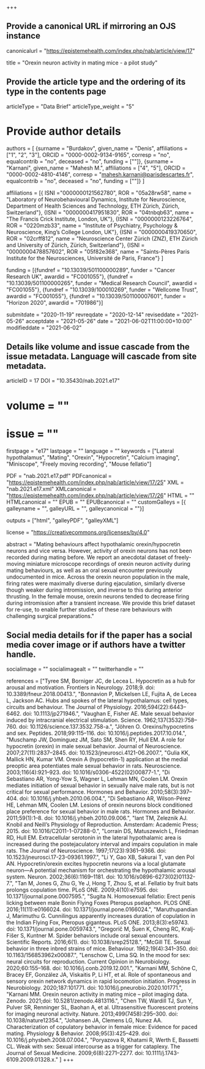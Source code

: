 +++
## Provide a canonical URL if mirroring an OJS instance
canonicalurl = "https://epistemehealth.com/index.php/nab/article/view/17"

title = "Orexin neuron activity in mating mice - a pilot study"

## Provide the article type and the ordering of its type in the contents page
articleType = "Data Brief"
articleType_weight = "5"

# Provide author details
authors = [
  {surname = "Burdakov",  given_name = "Denis",  affiliations = ["1", "2", "3"], ORCID = "0000-0002-9134-9165", corresp = "no", equalcontrib = "no", deceased = "no", funding = [""]},
  {surname = "Karnani", given_name = "Mahesh M.", affiliations = ["4", "5"], ORCID = "0000-0002-4810-4146", corresp = "mahesh.karnani@parisdescartes.fr", equalcontrib = "no", deceased = "no", funding = [""]}
]

affiliations = [{ ISNI ="0000000121562780", ROR = "05a28rw58", name = "Laboratory of Neurobehavioural Dynamics, Institute for Neuroscience, Department of Health Sciences and Technology, ETH Zürich, Zürich, Switzerland"},
{ISNI = "0000000417951830", ROR = "04tnbqb63", name = "The Francis Crick Institute, London, UK"},
{ISNI = "0000000123226764", ROR = "0220mzb33", name = "Institute of Psychiatry, Psychology &amp; Neuroscience, King’s College London, UK"},
{ISNI = "0000000419370650", ROR = "02crff812", name = "Neuroscience Center Zürich (ZNZ), ETH Zürich and University of Zürich, Zürich, Switzerland"},
{ISNI = "0000000478857602", ROR = "05f82e368", name = "Saints-Pères Paris Institute for the Neurosciences, Université de Paris, France"}
]

funding = [{fundref = "10.13039/501100000289", funder = "Cancer Research UK", awardid = "FC001055"},
{fundref = "10.13039/501100000265", funder = "Medical Research Council", awardid = "FC001055"},
{fundref = "10.13039/100010269", funder = "Wellcome Trust", awardid = "FC001055"},
{fundref = "10.13039/501100007601", funder = "Horizon 2020", awardid = "701986"}]

submitdate = "2020-11-19"
revreqdate = "2020-12-14"
reviseddate = "2021-05-26"
acceptdate = "2021-05-26"
date = "2021-06-02T11:00:00+10:00"
modifieddate = "2021-06-02"

## Details like volume and issue cascade from the issue metadata. Language will cascade from site metadata.

articleID = 17
DOI = "10.35430/nab.2021.e17"
# volume = ""
# issue = ""
firstpage = "e17"
lastpage = ""
language = ""
keywords = ["Lateral hypothalamus", "Mating", "Orexin", "Hypocretin", "Calcium imaging", "Miniscope", "Freely moving recording", "Mouse fellatio"]


PDF = "nab.2021.e17.pdf"
PDFcanonical = "https://epistemehealth.com/index.php/nab/article/view/17/25"
XML = "nab.2021.e17.xml"
XMLcanonical = "https://epistemehealth.com/index.php/nab/article/view/17/26"
HTML = ""
HTMLcanonical = ""
EPUB = ""
EPUBcanonical = ""
customGalleys = [{ galleyname = "", galleyURL = "", galleycanonical = ""}]

outputs = ["html", "galleyPDF", "galleyXML"]

license = "https://creativecommons.org/licenses/by/4.0"

abstract = "Mating behaviours affect hypothalamic orexin/hypocretin neurons and vice versa. However, activity of orexin neurons has not been recorded during mating before. We report an anecdotal dataset of freely-moving miniature microscope recordings of orexin neuron activity during mating behaviours, as well as an oral sexual encounter previously undocumented in mice. Across the orexin neuron population in the male, firing rates were maximally diverse during ejaculation, similarly diverse though weaker during intromission, and inverse to this during anterior thrusting. In the female mouse, orexin neurons tended to decrease firing during intromission after a transient increase. We provide this brief dataset for re-use, to enable further studies of these rare behaviours with challenging surgical preparations."

## Social media details for if the paper has a social media cover image or if authors have a twitter handle.
socialimage = ""
socialimagealt = ""
twitterhandle = ""

references = ["Tyree SM, Borniger JC, de Lecea L. Hypocretin as a hub for arousal and motivation. Frontiers in Neurology. 2018;9. doi: 10.3389/fneur.2018.00413.",
"Bonnavion P, Mickelsen LE, Fujita A, de Lecea L, Jackson AC. Hubs and spokes of the lateral hypothalamus: cell types, circuits and behaviour. The Journal of Physiology. 2016;594(22):6443–6462. doi: 10.1113/jp271946.",
"Vaughan E, Fisher AE. Male sexual behavior induced by intracranial electrical stimulation. Science. 1962;137(3532):758–760. doi: 10.1126/science.137.3532.758-a.",
"Jöhren O. Orexins/hypocretins and sex. Peptides. 2018;99:115–116. doi: 10.1016/j.peptides.2017.10.014.",
"Muschamp JW, Dominguez JM, Sato SM, Shen RY, Hull EM. A role for hypocretin (orexin) in male sexual behavior. Journal of Neuroscience. 2007;27(11):2837–2845. doi: 10.1523/jneurosci.4121-06.2007.",
"Gulia KK, Mallick HN, Kumar VM. Orexin A (hypocretin-1) application at the medial preoptic area potentiates male sexual behavior in rats. Neuroscience. 2003;116(4):921–923. doi: 10.1016/s0306-4522(02)00877-1.",
"Di Sebastiano AR, Yong-Yow S, Wagner L, Lehman MN, Coolen LM. Orexin mediates initiation of sexual behavior in sexually naive male rats, but is not critical for sexual performance. Hormones and Behavior. 2010;58(3):397–404. doi: 10.1016/j.yhbeh.2010.06.004.",
"Di Sebastiano AR, Wilson-Pérez HE, Lehman MN, Coolen LM. Lesions of orexin neurons block conditioned place preference for sexual behavior in male rats. Hormones and Behavior. 2011;59(1):1–8. doi: 10.1016/j.yhbeh.2010.09.006.",
"lant TM, Zeleznik AJ. Knobil and Neill’s Physiology of Reproduction. Amsterdam: Academic Press; 2015. doi: 10.1016/C2011-1-07288-0.",
"Lorrain DS, Matuszewich L, Friedman RD, Hull EM. Extracellular serotonin in the lateral hypothalamic area is increased during the postejaculatory interval and impairs copulation in male rats. The Journal of Neuroscience. 1997;17(23):9361–9366. doi: 10.1523/jneurosci.17-23-09361.1997.",
"Li Y, Gao XB, Sakurai T, van den Pol AN. Hypocretin/orexin excites hypocretin neurons via a local glutamate neuron—A potential mechanism for orchestrating the hypothalamic arousal system. Neuron. 2002;36(6):1169–1181. doi: 10.1016/s0896-6273(02)01132-7.",
"Tan M, Jones G, Zhu G, Ye J, Hong T, Zhou S, et al. Fellatio by fruit bats prolongs copulation time. PLoS ONE. 2009;4(10):e7595. doi: 10.1371/journal.pone.0007595.",
"Sugita N. Homosexual fellatio: Erect penis licking between male Bonin Flying Foxes Pteropus pselaphon. PLOS ONE. 2016;11(11):e0166024. doi: 10.1371/journal.pone.0166024.",
"Maruthupandian J, Marimuthu G. Cunnilingus apparently increases duration of copulation in the Indian Flying Fox, Pteropus giganteus. PLoS ONE. 2013;8(3):e59743. doi: 10.1371/journal.pone.0059743.",
"Gregorič M, Šuen K, Cheng RC, Kralj-Fišer S, Kuntner M. Spider behaviors include oral sexual encounters. Scientific Reports. 2016;6(1). doi: 10.1038/srep25128.",
"McGill TE. Sexual behavior in three inbred strains of mice. Behaviour. 1962;19(4):341–350. doi: 10.1163/156853962x00087.",
"Lenschow C, Lima SQ. In the mood for sex: neural circuits for reproduction. Current Opinion in Neurobiology. 2020;60:155–168. doi: 10.1016/j.conb.2019.12.001.",
"Karnani MM, Schöne C, Bracey EF, González JA, Viskaitis P, Li HT, et al. Role of spontaneous and sensory orexin network dynamics in rapid locomotion initiation. Progress in Neurobiology. 2020;187:101771. doi: 10.1016/j.pneurobio.2020.101771.",
"Karnani MM. Orexin neuron activity in mating mice – pilot imaging data. Zenodo. 2021;doi: 10.5281/zenodo.4813116.",
"Chen TW, Wardill TJ, Sun Y, Pulver SR, Renninger SL, Baohan A, et al. Ultrasensitive fluorescent proteins for imaging neuronal activity. Nature. 2013;499(7458):295–300. doi: 10.1038/nature12354.",
"Johansen JA, Clemens LG, Nunez AA. Characterization of copulatory behavior in female mice: Evidence for paced mating. Physiology & Behavior. 2008;95(3):425–429. doi: 10.1016/j.physbeh.2008.07.004.",
"Poryazova R, Khatami R, Werth E, Bassetti CL. Weak with sex: Sexual intercourse as a trigger for cataplexy. The Journal of Sexual Medicine. 2009;6(8):2271–2277. doi: 10.1111/j.1743-6109.2009.01328.x."
]
+++

